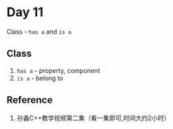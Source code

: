 # Day 11

Class - `has a` and `is a`

## Class

1. `has a` - property, component
2. `is a` - belong to

## Reference

1. 孙鑫C++教学视频第二集（看一集即可,时间大约2小时）

